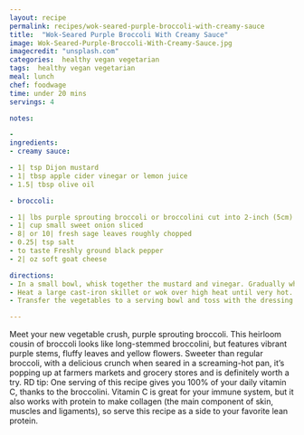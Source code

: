 ```yaml
---
layout: recipe
permalink: recipes/wok-seared-purple-broccoli-with-creamy-sauce
title:  "Wok-Seared Purple Broccoli With Creamy Sauce"
image: Wok-Seared-Purple-Broccoli-With-Creamy-Sauce.jpg
imagecredit: "unsplash.com"
categories:  healthy vegan vegetarian
tags:  healthy vegan vegetarian
meal: lunch
chef: foodwage
time: under 20 mins
servings: 4

notes:

- 
ingredients:
- creamy sauce:

- 1| tsp Dijon mustard
- 1| tbsp apple cider vinegar or lemon juice
- 1.5| tbsp olive oil

- broccoli:

- 1| lbs purple sprouting broccoli or broccolini cut into 2-inch (5cm) lengths
- 1| cup small sweet onion sliced
- 8| or 10| fresh sage leaves roughly chopped
- 0.25| tsp salt
- to taste Freshly ground black pepper
- 2| oz soft goat cheese

directions:
- In a small bowl, whisk together the mustard and vinegar. Gradually whisk in 1.5 tablespoons of olive oil and set aside.
- Heat a large cast-iron skillet or wok over high heat until very hot. Add the remaining tablespoon of olive oil to the pan and swirl to coat. Add the broccoli, onions, sage, salt and pepper and sauté until the onions are tender and the broccoli turns bright green and charred in places, 3–6 minutes, depending on thickness of broccoli stems.
- Transfer the vegetables to a serving bowl and toss with the dressing and goat cheese. Season with salt and pepper and serve warm.

---
```


Meet your new vegetable crush, purple sprouting broccoli. This heirloom cousin of broccoli looks like long-stemmed broccolini, but features vibrant purple stems, fluffy leaves and yellow flowers. Sweeter than regular broccoli, with a delicious crunch when seared in a screaming-hot pan, it’s popping up at farmers markets and grocery stores and is definitely worth a try.
RD tip: One serving of this recipe gives you 100% of your daily vitamin C, thanks to the broccolini. Vitamin C is great for your immune system, but it also works with protein to make collagen (the main component of skin, muscles and ligaments), so serve this recipe as a side to your favorite lean protein.
